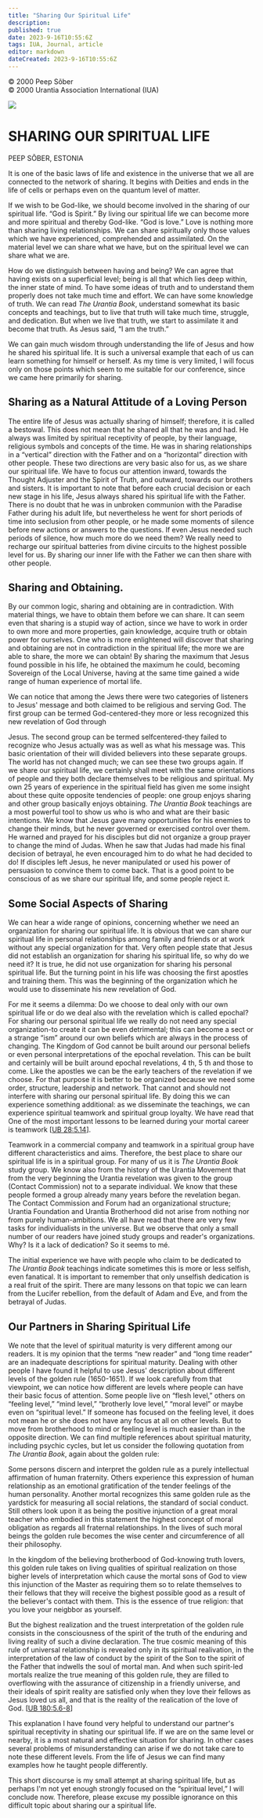 ```yaml
---
title: "Sharing Our Spiritual Life"
description: 
published: true
date: 2023-9-16T10:55:6Z
tags: IUA, Journal, article
editor: markdown
dateCreated: 2023-9-16T10:55:6Z
---
```


<p class="v-card v-sheet theme--light grey lighten-3 px-2">© 2000 Peep Sõber<br>© 2000 Urantia Association International (IUA)</p>

![](https://cdn.mathpix.com/cropped/2024_07_22_9cd48f9a9f82897c5b39g-25.jpg?height=411&width=609&top_left_y=277&top_left_x=235)

# SHARING OUR SPIRITUAL LIFE 

PEEP SÕBER, ESTONIA

It is one of the basic laws of life and existence in the universe that we all are connected to the network of sharing. It begins with Deities and ends in the life of cells or perhaps even on the quantum level of matter.

If we wish to be God-like, we should become involved in the sharing of our spiritual life. “God is Spirit.” By living our spiritual life we can become more and more spiritual and thereby God-like. “God is love.” Love is nothing more than sharing living relationships. We can share spiritually only those values which we have experienced, comprehended and assimilated. On the material level we can share what we have, but on the spiritual level we can share what we are.

How do we distinguish between having and being? We can agree that having exists on a superficial level; being is all that which lies deep within, the inner state of mind. To have some ideas of truth and to understand them properly does not take much time and effort. We can have some knowledge of truth. We can read _The Urantia Book_, understand somewhat its basic concepts and teachings, but to live that truth will take much time, struggle, and dedication. But when we live that truth, we start to assimilate it and become that truth. As Jesus said, “I am the truth.”

We can gain much wisdom through understanding the life of Jesus and how he shared his spiritual life. It is such a universal example that each of us can learn something for himself or herself. As my time is very limited, I will focus only on those points which seem to me suitable for our conference, since we came here primarily for sharing.

## Sharing as a Natural Attitude of a Loving Person

The entire life of Jesus was actually sharing of himself; therefore, it is called a bestowal. This does not mean that he shared all that he was and had. He always was limited by spiritual receptivity of people, by their language, religious symbols and concepts of the time.
He was in sharing relationships in a “vertical” direction with the Father and on a “horizontal” direction with other people. These two directions are very basic also for us, as we share our spiritual life. We have to focus our attention inward, towards the Thought Adjuster and the Spirit of Truth, and outward, towards our brothers and sisters. It is important to note that before each crucial decision or each new stage in his life, Jesus always shared his spiritual life with the Father. There is no doubt that he was in unbroken communion with the Paradise Father during his adult life, but nevertheless he went for short periods of time into seclusion from other people, or he made some moments of silence before new actions or answers to the questions. If even Jesus needed such periods of silence, how much more do we need them? We really need to recharge our spiritual batteries from divine circuits to the highest possible level for us. By sharing our inner life with the Father we can then share with other people.

## Sharing and Obtaining.

By our common logic, sharing and obtaining are in contradiction. With material things, we have to obtain them before we can share. It can seem even that sharing is a stupid way of action, since we have to work in order to own more and more properties, gain knowledge, acquire truth or obtain power for ourselves. One who is more enlightened will discover that sharing and obtaining are not in contradiction in the spiritual life; the more we are able to share, the more we can obtain! By sharing the maximum that Jesus found possible in his life, he obtained the maximum he could, becoming Sovereign of the Local Universe, having at the same time gained a wide range of human experience of mortal life.

We can notice that among the Jews there were two categories of listeners to Jesus' message and both claimed to be religious and serving God. The first group can be termed God-centered-they more or less recognized this new revelation of God through

Jesus. The second group can be termed selfcentered-they failed to recognize who Jesus actually was as well as what his message was. This basic orientation of their will divided believers into these separate groups. The world has not changed much; we can see these two groups again. If we share our spiritual life, we certainly shall meet with the same orientations of people and they both declare themselves to be religious and spiritual. My own 25 years of experience in the spiritual field has given me some insight about these quite opposite tendencies of people: one group enjoys sharing and other group basically enjoys obtaining. _The Urantia Book_ teachings are a most powerful tool to show us who is who and what are their basic intentions. We know that Jesus gave many opportunities for his enemies to change their minds, but he never governed or exercised control over them. He warned and prayed for his disciples but did not organize a group prayer to change the mind of Judas. When he saw that Judas had made his final decision of betrayal, he even encouraged him to do what he had decided to do! If disciples left Jesus, he never manipulated or used his power of persuasion to convince them to come back. That is a good point to be conscious of as we share our spiritual life, and some people reject it.

## Some Social Aspects of Sharing

We can hear a wide range of opinions, concerning whether we need an organization for sharing our spiritual life. It is obvious that we can share our spiritual life in personal relationships among family and friends or at work without any special organization for that. Very often people state that Jesus did not establish an organization for sharing his spiritual life, so why do we need it? It is true, he did not use organization for sharing his personal spiritual life. But the turning point in his life was choosing the first apostles and training them. This was the beginning of the organization which he would use to disseminate his new revelation of God.

For me it seems a dilemma: Do we choose to deal only with our own spiritual life or do we deal also with the revelation which is called epochal? For sharing our personal spiritual life we really do not need any special organization-to create it can be even detrimental; this can become a sect or a strange “ism” around our own beliefs which are always in the process of changing. The Kingdom of God cannot be built around our personal beliefs or even personal interpretations of the epochal revelation. This can be built and certainly will be built around epochal revelations, 4 th, 5 th and those to come. Like the apostles we can be the early teachers of the revelation if we choose. For that purpose it is better to be organized because we need some order, structure, leadership and network. That cannot and should not interfere with sharing our personal spiritual life. By doing this we can experience something additional: as we disseminate the teachings, we can experience spiritual teamwork and spiritual group loyalty. We have read that One of the most important lessons to be learned during your mortal career is teamwork [[UB 28:5.14](/en/The_Urantia_Book/28#p5_14)].

Teamwork in a commercial company and teamwork in a spiritual group have different characteristics and aims. Therefore, the best place to share our spiritual life is in a spiritual group. For many of us it is _The Urantia Book_ study group. We know also from the history of the Urantia Movement that from the very beginning the Urantia revelation was given to the group (Contact Commission) not to a separate individual. We know that these people formed a group already many years before the revelation began. The Contact Commission and Forum had an organizational structure; Urantia Foundation and Urantia Brotherhood did not arise from nothing nor from purely human-ambitions. We all have read that there are very few tasks for individualists in the universe. But we observe that only a small number of our readers have joined study groups and reader's organizations. Why? Is it a lack of dedication? So it seems to mé.

The initial experience we have with people who claim to be dedicated to _The Urantia Book_ teachings indicate sometimes this is more or less selfish, even fanatical. It is important to remember that only unselfish dedication is a real fruit of the spirit. There are many lessons on that topic we can learn from the Lucifer rebellion, from the default of Adam and Eve, and from the betrayal of Judas.

## Our Partners in Sharing Spiritual Life

We note that the level of spiritual maturity is very different among our readers. It is my opinion that the terms “new reader” and “long time reader” are an inadequate descriptions for spiritual maturity. Dealing with other people I have found it helpful to use Jesus' description about different levels of the golden rule (1650-1651). If we look carefully from that viewpoint, we can notice how different are levels where people can have their basic focus of attention. Some people live on “flesh level,” others on “feeling level,” “mind level,” “brotherly love level,” “moral level” or maybe even on “spiritual level.” If someone has focused on the feeling level, it does not mean he or she does not have any focus at all on other levels. But to move from brotherhood to mind or feeling level is much easier than in the opposite direction. We can find multiple references about spiritual maturity, including psychic cycles, but let us consider the following quotation from _The Urantia Book_, again about the golden rule:

Some persons discern and interpret the golden rule as a purely intellectual affirmation of human fraternity. Others experience this expression of human relationship as an emotional gratification of the tender feelings of the human personality. Another mortal recognizes this same golden rule as the yardstick for measuring all social relations, the standard of social conduct. Still others look upon it as being the positive injunction of a great moral teacher who embodied in this statement the highest concept of moral obligation as regards all fraternal relationships. In the lives of such moral beings the golden rule becomes the wise center and circumference of all their philosophy.

In the kingdom of the believing brotherbood of God-knowing truth lovers, this golden rule takes on living qualities of spiritual realization on those bigher levels of interpretation which cause the mortal sons of God to view this injunction of the Master as requiring them so to relate themselves to their fellows that they will receive the bighest possible good as a result of the believer's contact with them. This is the essence of true religion: that you love your neigbbor as yourself.

But the bighest realization and the truest interpretation of the golden rule consists in the consciousness of the spirit of the truth of the enduring and living reality of such a divine declaration. The true cosmic meaning of this rule of universal relationship is revealed only in its spiritual realivation, in the interpretation of the law of conduct by the spirit of the Son to the spirit of the Father that indwells the soul of mortal man. And when such spirit-led mortals realize the true meaning of this golden rule, they are filled to overflowing with the assurance of citizenship in a friendly universe, and their ideals of spirit reality are satisfied only when they love their fellows as Jesus loved us all, and that is the reality of the realication of the love of God. [[UB 180:5.6-8](/en/The_Urantia_Book/180#p5_6)]

This explanation I have found very helpful to understand our partner's spiritual receptivity in shating our spiritual life. If we are on the same level or nearby, it is a most natural and effective situation for sharing. In other cases several problems of misunderstanding can arise if we do not take care to note these different levels. From the life of Jesus we can find many examples how he taught people differently.

This short discourse is my small attempt at sharing spiritual life, but as perhaps I'm not yet enough strongly focused on the “spiritual level,” I will conclude now. Therefore, please excuse my possible ignorance on this difficult topic about sharing our a spiritual life.
